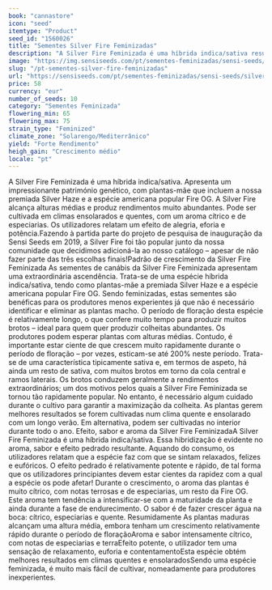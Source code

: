 ```yaml
---
book: "cannastore"
icon: "seed"
itemtype: "Product"
seed_id: "1560026"
title: "Sementes Silver Fire Feminizadas"
description: "A Silver Fire Feminizada é uma híbrida indica/sativa resultante da Fire OG e da nossa premiada Silver Haze. Efeito potente, de elevação e alegria."
image: "https://img.sensiseeds.com/pt/sementes-feminizadas/sensi-seeds/silver-fire-feminizadas-image.png"
slug: "/pt-sementes-silver-fire-feminizadas"
url: "https://sensiseeds.com/pt/sementes-feminizadas/sensi-seeds/silver-fire-feminizadas?a_aid=cannastore"
price: 58
currency: "eur"
number_of_seeds: 10
category: "Sementes Feminizada"
flowering_min: 65
flowering_max: 75
strain_type: "Feminized"
climate_zone: "Solarengo/Mediterrânico"
yield: "Forte Rendimento"
heigh_gain: "Crescimento médio"
locale: "pt"
---
```

A Silver Fire Feminizada é uma híbrida indica/sativa. Apresenta um impressionante património genético, com plantas-mãe que incluem a nossa premiada Silver Haze e a espécie americana popular Fire OG. A Silver Fire alcança alturas médias e produz rendimentos muito abundantes. Pode ser cultivada em climas ensolarados e quentes, com um aroma cítrico e de especiarias. Os utilizadores relatam um efeito de alegria, eforia e potência.Fazendo à partida parte do projeto de pesquisa de inauguração da Sensi Seeds em 2019, a Silver Fire foi tão popular junto da nossa comunidade que decidimos adicioná-la ao nosso catálogo – apesar de não fazer parte das três escolhas finais!Padrão de crescimento da Silver Fire Feminizada As sementes de canábis da Silver Fire Feminizada apresentam uma extraordinária ascendência. Trata-se de uma espécie híbrida indica/sativa, tendo como plantas-mãe a premiada Silver Haze e a espécie americana popular Fire OG. Sendo feminizadas, estas sementes são benéficas para os produtores menos experientes já que não é necessário identificar e eliminar as plantas macho. O período de floração desta espécie é relativamente longo, o que confere muito tempo para produzir muitos brotos – ideal para quem quer produzir colheitas abundantes. Os produtores podem esperar plantas com alturas médias. Contudo, é importante estar ciente de que crescem muito rapidamente durante o período de floração – por vezes, esticam-se até 200% neste período. Trata-se de uma característica tipicamente sativa e, em termos de aspeto, há ainda um resto de sativa, com muitos brotos em torno da cola central e ramos laterais. Os brotos conduzem geralmente a rendimentos extraordinários; um dos motivos pelos quais a Silver Fire Feminizada se tornou tão rapidamente popular. No entanto, é necessário algum cuidado durante o cultivo para garantir a maximização da colheita. As plantas gerem melhores resultados se forem cultivadas num clima quente e ensolarado com um longo verão. Em alternativa, podem ser cultivadas no interior durante todo o ano. Efeito, sabor e aroma da Silver Fire FeminizadaA Silver Fire Feminizada é uma híbrida indica/sativa. Essa hibridização é evidente no aroma, sabor e efeito pedrado resultante. Aquando do consumo, os utilizadores relatam que a espécie faz com que se sintam relaxados, felizes e eufóricos. O efeito pedrado é relativamente potente e rápido, de tal forma que os utilizadores principiantes devem estar cientes da rapidez com a qual a espécie os pode afetar! Durante o crescimento, o aroma das plantas é muito cítrico, com notas terrosas e de especiarias, um resto da Fire OG. Este aroma tem tendência a intensificar-se com a maturidade da planta e ainda durante a fase de endurecimento. O sabor é de fazer crescer água na boca: cítrico, especiarias e quente. Resumidamente As plantas maduras alcançam uma altura média, embora tenham um crescimento relativamente rápido durante o período de floraçãoAroma e sabor intensamente cítrico, com notas de especiarias e terraEfeito potente, o utilizador tem uma sensação de relaxamento, euforia e contentamentoEsta espécie obtém melhores resultados em climas quentes e ensolaradosSendo uma espécie feminizada, é muito mais fácil de cultivar, nomeadamente para produtores inexperientes.
